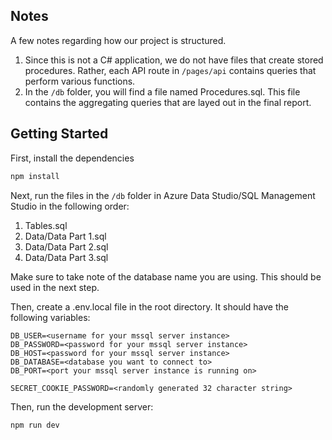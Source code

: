 ## Notes
A few notes regarding how our project is structured.
1. Since this is not a C# application, we do not have files that create stored procedures. Rather, each API route in `/pages/api` contains queries that perform various functions.
2. In the `/db` folder, you will find a file named Procedures.sql. This file contains the aggregating queries that are layed out in the final report.

## Getting Started

First, install the dependencies

```bash
npm install
```

Next, run the files in the `/db` folder in Azure Data Studio/SQL Management Studio in the following order:
1. Tables.sql
2. Data/Data Part 1.sql
3. Data/Data Part 2.sql
4. Data/Data Part 3.sql

Make sure to take note of the database name you are using. This should be used in the next step.

Then, create a .env.local file in the root directory. It should have the following variables:

```
DB_USER=<username for your mssql server instance>
DB_PASSWORD=<password for your mssql server instance>
DB_HOST=<password for your mssql server instance>
DB_DATABASE=<database you want to connect to>
DB_PORT=<port your mssql server instance is running on>

SECRET_COOKIE_PASSWORD=<randomly generated 32 character string>
```

Then, run the development server:

```bash
npm run dev
```
